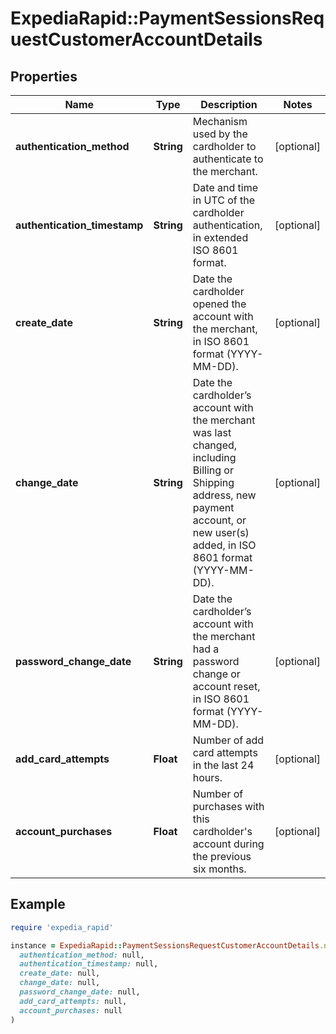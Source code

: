 # ExpediaRapid::PaymentSessionsRequestCustomerAccountDetails

## Properties

| Name | Type | Description | Notes |
| ---- | ---- | ----------- | ----- |
| **authentication_method** | **String** | Mechanism used by the cardholder to authenticate to the merchant. | [optional] |
| **authentication_timestamp** | **String** | Date and time in UTC of the cardholder authentication, in extended ISO 8601 format. | [optional] |
| **create_date** | **String** | Date the cardholder opened the account with the merchant, in ISO 8601 format (YYYY-MM-DD). | [optional] |
| **change_date** | **String** | Date the cardholder’s account with the merchant was last changed, including Billing or Shipping address, new payment account, or new user(s) added, in ISO 8601 format (YYYY-MM-DD). | [optional] |
| **password_change_date** | **String** | Date the cardholder’s account with the merchant had a password change or account reset, in ISO 8601 format (YYYY-MM-DD). | [optional] |
| **add_card_attempts** | **Float** | Number of add card attempts in the last 24 hours. | [optional] |
| **account_purchases** | **Float** | Number of purchases with this cardholder&#39;s account during the previous six months. | [optional] |

## Example

```ruby
require 'expedia_rapid'

instance = ExpediaRapid::PaymentSessionsRequestCustomerAccountDetails.new(
  authentication_method: null,
  authentication_timestamp: null,
  create_date: null,
  change_date: null,
  password_change_date: null,
  add_card_attempts: null,
  account_purchases: null
)
```

